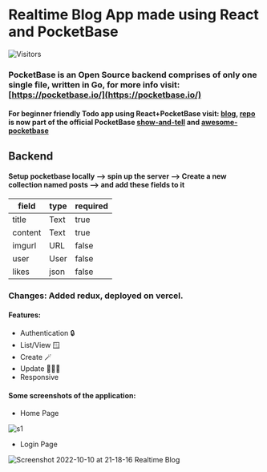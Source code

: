 # Realtime Blog App made using React and PocketBase
![Visitors](https://api.visitorbadge.io/api/visitors?path=https%3A%2F%2Fgithub.com%2Frajesh6161%2FpbRealtimeBlog&label=TOTAL%20VIEWS&countColor=%2337d67a&style=plastic&labelStyle=upper)
### PocketBase is an Open Source backend comprises of only one single file, written in **Go**, for more info visit: [https://pocketbase.io/](https://pocketbase.io/)

#### For beginner friendly Todo app using React+PocketBase visit: [blog](https://dev.to/rajesh6161/realtime-todo-app-using-react-and-pocketbase-3mf), [repo](https://github.com/rajesh6161/pocketbaseTodo) is now part of the official PocketBase [show-and-tell](https://github.com/pocketbase/pocketbase/discussions/categories/show-and-tell) and [awesome-pocketbase](https://github.com/benallfree/awesome-pocketbase/)

## Backend
#### Setup pocketbase locally --> spin up the server --> Create a new collection named **posts** --> and add these fields to it
| field   | type | required |
|---------|------|----------|
| title   | Text | true     |
| content | Text | true     |
| imgurl  | URL  | false    |
| user    | User | false    |
| likes   | json | false    |

### Changes: Added redux, deployed on vercel.
#### Features:
- Authentication 🔒
- List/View 🪟
- Create 🪄
- Update 🧑🏻‍💻
- Responsive

#### Some screenshots of the application:

- Home Page

![s1](https://user-images.githubusercontent.com/40054161/194911558-98b85cd6-3534-4ba0-ae49-40fb930cba64.jpg)

- Login Page

![Screenshot 2022-10-10 at 21-18-16 Realtime Blog](https://user-images.githubusercontent.com/40054161/194911374-690defb2-7ee9-46ad-ac06-b56b67c2c3fb.png)

